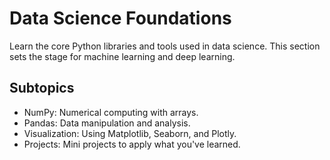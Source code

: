 # Data Science Foundations

Learn the core Python libraries and tools used in data science. This section sets the stage for machine learning and deep learning.

## Subtopics
- NumPy: Numerical computing with arrays.
- Pandas: Data manipulation and analysis.
- Visualization: Using Matplotlib, Seaborn, and Plotly.
- Projects: Mini projects to apply what you've learned.
